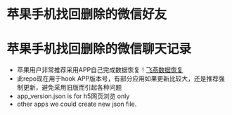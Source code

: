 # 苹果手机找回删除的微信好友
# 苹果手机找回删除的微信聊天记录
- 苹果用户非常推荐采用APP自己完成数据恢复！[飞燕数据恢复](https://apps.apple.com/cn/app/%E9%A3%9E%E7%87%95%E6%95%B0%E6%8D%AE%E6%81%A2%E5%A4%8D/id1485888820)
- 此repo现在用于hook APP版本号，有部分应用如果更新比较大，还是推荐强制更新，避免采用旧版而引起各种问题
- app_version.json is for h5网页浏览 only
- other apps we could create new json file.
